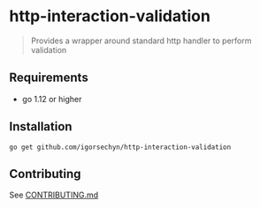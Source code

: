 # http-interaction-validation
> Provides a wrapper around standard http handler to perform validation

## Requirements
- go 1.12 or higher

## Installation

```
go get github.com/igorsechyn/http-interaction-validation
```

## Contributing
See [CONTRIBUTING.md](CONTRIBUTING.md)
